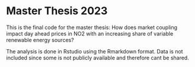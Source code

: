 # Master Thesis 2023

This is the final code for the master thesis: How does market coupling impact day ahead prices in NO2 with an increasing share of variable renewable energy sources?

The analysis is done in Rstudio using the Rmarkdown format. Data is not included since some is not publicly available and therefore cant be shared. 
